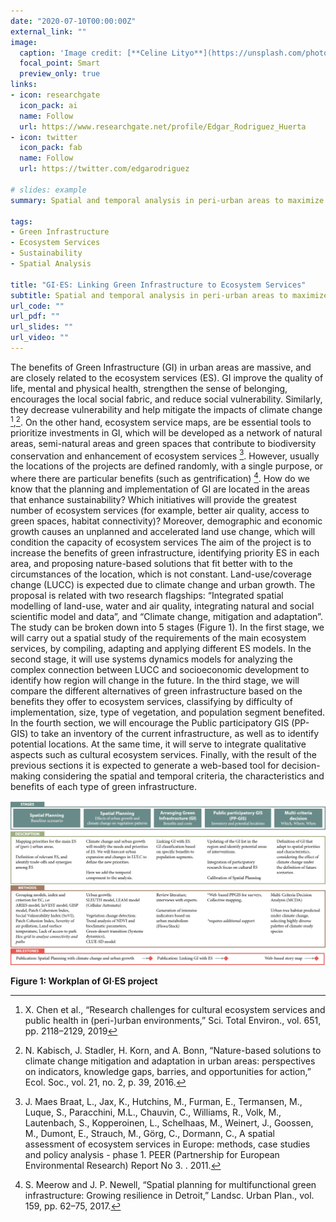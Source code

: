 ```yaml
---
date: "2020-07-10T00:00:00Z"
external_link: ""
image:
  caption: 'Image credit: [**Celine Lityo**](https://unsplash.com/photos/Ut0PA2ymJtk)'
  focal_point: Smart
  preview_only: true
links:
- icon: researchgate
  icon_pack: ai
  name: Follow
  url: https://www.researchgate.net/profile/Edgar_Rodriguez_Huerta
- icon: twitter
  icon_pack: fab
  name: Follow
  url: https://twitter.com/edgarodriguez
  
# slides: example
summary: Spatial and temporal analysis in peri-urban areas to maximize benefices of Green Infrastructure.

tags:
- Green Infrastructure
- Ecosystem Services
- Sustainability
- Spatial Analysis

title: "GI·ES: Linking Green Infrastructure to Ecosystem Services"
subtitle: Spatial and temporal analysis in peri-urban areas to maximize benefices of Green Infrastructure
url_code: ""
url_pdf: ""
url_slides: ""
url_video: ""
---
```


The benefits of Green Infrastructure (GI) in urban areas are massive, and are closely related to the ecosystem services (ES). GI improve the quality of life, mental and physical health, strengthen the sense of belonging, encourages the local social fabric, and reduce social vulnerability. Similarly, they decrease vulnerability and help mitigate the impacts of climate change [^fn1],[^fn2]. On the other hand, ecosystem service maps, are be essential tools to prioritize investments in GI, which will be developed as a network of natural areas, semi-natural areas and green spaces that contribute to biodiversity conservation and enhancement of ecosystem services [^fn3].
However, usually the locations of the projects are defined randomly, with a single purpose, or where there are particular benefits (such as gentrification) [^fn4]. How do we know that the planning and implementation of GI are located in the areas that enhance sustainability? Which initiatives will provide the greatest number of ecosystem services (for example, better air quality, access to green spaces, habitat connectivity)? Moreover, demographic and economic growth causes an unplanned and accelerated land use change, which will condition the capacity of ecosystem services
The aim of the project is to increase the benefits of green infrastructure, identifying priority ES in each area, and proposing nature-based solutions that fit better with to the circumstances of the location, which is not constant. Land-use/coverage change (LUCC) is expected due to climate change and urban growth. The proposal is related with two research flagships: “Integrated spatial modelling of land-use, water and air quality, integrating natural and social scientific model and data”, and “Climate change, mitigation and adaptation”.
The study can be broken down into 5 stages (Figure 1). In the first stage, we will carry out a spatial study of the requirements of the main ecosystem services, by compiling, adapting and applying different ES models. In the second stage, it will use systems dynamics models for analyzing the complex connection between LUCC and socioeconomic development to identify how region will change in the future. In the third stage, we will compare the different alternatives of green infrastructure based on the benefits they offer to ecosystem services, classifying by difficulty of implementation, size, type of vegetation, and population segment benefited. In the fourth section, we will encourage the Public participatory GIS (PP-GIS) to take an inventory of the current infrastructure, as well as to identify potential locations. At the same time, it will serve to integrate qualitative aspects such as cultural ecosystem services. Finally, with the result of the previous sections it is expected to generate a web-based tool for decision-making considering the spatial and temporal criteria, the characteristics and benefits of each type of green infrastructure.

![jpg](./figure1.jpg)

**Figure 1: Workplan of GI·ES project**


[^fn1]: X. Chen et al., “Research challenges for cultural ecosystem services and public health in (peri-)urban environments,” Sci. Total Environ., vol. 651, pp. 2118–2129, 2019
[^fn2]: N. Kabisch, J. Stadler, H. Korn, and A. Bonn, “Nature-based solutions to climate change mitigation and adaptation in urban areas: perspectives on indicators, knowledge gaps, barries, and opportunities for action,” Ecol. Soc., vol. 21, no. 2, p. 39, 2016.
[^fn3]: J. Maes  Braat, L., Jax, K., Hutchins, M., Furman, E., Termansen, M., Luque, S., Paracchini, M.L., Chauvin, C., Williams, R., Volk, M., Lautenbach, S., Kopperoinen, L., Schelhaas, M., Weinert, J., Goossen, M., Dumont, E., Strauch, M., Görg, C., Dormann, C., A spatial assessment of ecosystem services in Europe: methods, case studies and policy analysis - phase 1. PEER (Partnership for European Environmental Research) Report No 3. . 2011.
[^fn4]: S. Meerow and J. P. Newell, “Spatial planning for multifunctional green infrastructure: Growing resilience in Detroit,” Landsc. Urban Plan., vol. 159, pp. 62–75, 2017.

